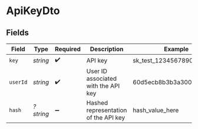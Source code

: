 # ApiKeyDto


## Fields

| Field                                | Type                                 | Required                             | Description                          | Example                              |
| ------------------------------------ | ------------------------------------ | ------------------------------------ | ------------------------------------ | ------------------------------------ |
| `key`                                | *string*                             | :heavy_check_mark:                   | API key                              | sk_test_1234567890abcdef             |
| `userId`                             | *string*                             | :heavy_check_mark:                   | User ID associated with the API key  | 60d5ecb8b3b3a30015f3e1a4             |
| `hash`                               | *?string*                            | :heavy_minus_sign:                   | Hashed representation of the API key | hash_value_here                      |